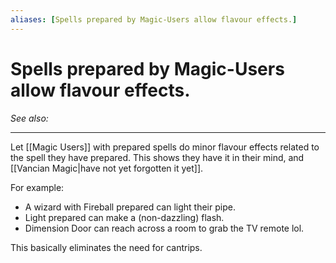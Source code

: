 ```yaml
---
aliases: [Spells prepared by Magic-Users allow flavour effects.]
---
```

# Spells prepared by Magic-Users allow flavour effects.
*See also:* 
___
Let [[Magic Users]] with prepared spells do minor flavour effects related to the spell they have prepared. This shows they have it in their mind, and [[Vancian Magic|have not yet forgotten it yet]].

For example:
- A wizard with Fireball prepared can light their pipe.
- Light prepared can make a (non-dazzling) flash.
- Dimension Door can reach across a room to grab the TV remote lol.

This basically eliminates the need for cantrips.

